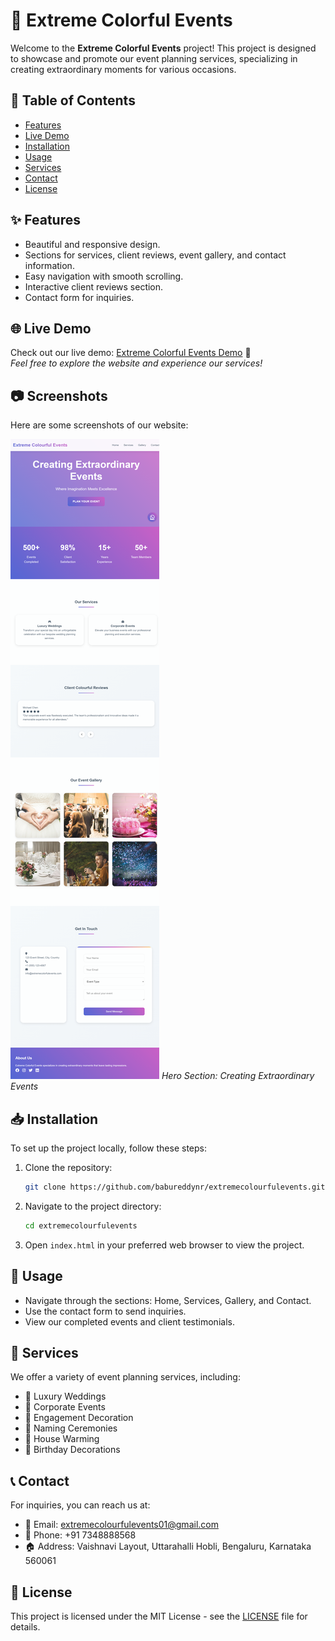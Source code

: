 
# 🌈 Extreme Colorful Events

Welcome to the **Extreme Colorful Events** project! This project is designed to showcase and promote our event planning services, specializing in creating extraordinary moments for various occasions.

## 🌟 Table of Contents
- [Features](#features)
- [Live Demo](#live-demo)
- [Installation](#installation)
- [Usage](#usage)
- [Services](#services)
- [Contact](#contact)
- [License](#license)

## ✨ Features
- Beautiful and responsive design.
- Sections for services, client reviews, event gallery, and contact information.
- Easy navigation with smooth scrolling.
- Interactive client reviews section.
- Contact form for inquiries.

## 🌐 Live Demo
Check out our live demo: [Extreme Colorful Events Demo](https://babureddynr.github.io/extremecolourfulevents/) 🌟  
*Feel free to explore the website and experience our services!*


## 📷 Screenshots
Here are some screenshots of our website:

![Hero Section](https://github.com/babureddynr/extremecolourfulevents/blob/main/website%20scrreenshot.png)
*Hero Section: Creating Extraordinary Events*

## 📥 Installation

To set up the project locally, follow these steps:

1. Clone the repository:
   ```bash
   git clone https://github.com/babureddynr/extremecolourfulevents.git
   ```

2. Navigate to the project directory:
   ```bash
   cd extremecolourfulevents
   ```

3. Open `index.html` in your preferred web browser to view the project.

## 🚀 Usage

- Navigate through the sections: Home, Services, Gallery, and Contact.
- Use the contact form to send inquiries.
- View our completed events and client testimonials.

## 🎉 Services
We offer a variety of event planning services, including:
- 💍 Luxury Weddings
- 💼 Corporate Events
- 💖 Engagement Decoration
- 👶 Naming Ceremonies
- 🏡 House Warming
- 🎂 Birthday Decorations

## 📞 Contact
For inquiries, you can reach us at:
- 📧 Email: extremecolourfulevents01@gmail.com
- 📱 Phone: +91 7348888568
- 🏠 Address: Vaishnavi Layout, Uttarahalli Hobli, Bengaluru, Karnataka 560061

## 📜 License
This project is licensed under the MIT License - see the [LICENSE](LICENSE) file for details.
```
